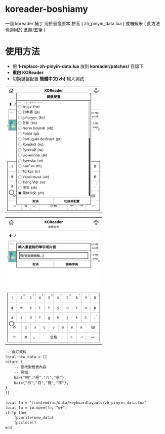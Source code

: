 # koreader-boshiamy
一個 koreader 補丁 用於替換原本 拼音 ( zh_pinyin_data.lua ) 成嘸蝦米 ( 此方法也適用於 倉頡/五筆 )

# 使用方法
- 把 **1-replace-zh-pinyin-data.lua** 放到 **koreader/patches/** 目錄下
- **重啟 KOReader**
- 切換鍵盤配置 **簡體中文(zh)** 輸入測試

<table><tbody><tr><td><img src="photo_kb.jpg" height="400px"/></td></tr></tbody></table>
<table><tbody><tr><td><img src="photo_test.jpg" height="400px"/></td></tr></tbody></table>

```
-- 自訂資料
local new_data = [[
return {
    -- 修改對應表內容 
    -- 例如：
    ba={"吧","把","八","爸"},
    bai={"白","百","擺","拜"},
}
]]

local fn = "frontend/ui/data/keyboardlayouts/zh_pinyin_data.lua"
local fp = io.open(fn, "w+")
if fp then
    fp:write(new_data)
    fp:close()
end
```
